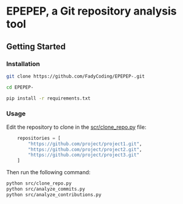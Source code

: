 # EPEPEP, a Git repository analysis tool

## Getting Started

### Installation

```bash
git clone https://github.com/FadyCoding/EPEPEP-.git

cd EPEPEP-

pip install -r requirements.txt
```

### Usage

Edit the repository to clone in the [scr/clone_repo.py](src/clone_repo.py) file:

```python
    repositories = [
        "https://github.com/project/project1.git",
        "https://github.com/project/project2.git",
        "https://github.com/project/project3.git"
    ]
```

Then run the following command:

```bash
python src/clone_repo.py
python src/analyze_commits.py
python src/analyze_contributions.py
```
